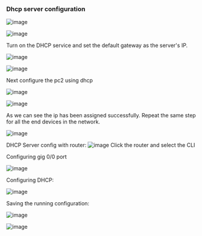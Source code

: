 ### Dhcp server configuration

![image](https://github.com/jayshah17/Packet-Tracer-Labs/assets/76842630/c6a278f1-b8c7-454b-949f-28bde033bb85)

![image](https://github.com/jayshah17/Packet-Tracer-Labs/assets/76842630/6c773d3a-2900-4c23-a8bd-b1d3d794e53c)

Turn on the DHCP service and set the default gateway as the server's IP.

![image](https://github.com/jayshah17/Packet-Tracer-Labs/assets/76842630/d1bd88dd-d98a-4c4e-825a-c4eb4f8c2b16)

![image](https://github.com/jayshah17/Packet-Tracer-Labs/assets/76842630/8a84d2bb-800f-4acd-86d3-8775ca226974)

Next configure the pc2 using dhcp

![image](https://github.com/jayshah17/Packet-Tracer-Labs/assets/76842630/03a7e999-7a20-406f-94de-3bc0fa35381e)

![image](https://github.com/jayshah17/Packet-Tracer-Labs/assets/76842630/3e4c879b-8c91-4a4d-b609-aa4b3156601d)

As we can see the ip has been assigned successfully. Repeat the same step for all the end devices in
the network.

![image](https://github.com/jayshah17/Packet-Tracer-Labs/assets/76842630/3d19dfe6-8fe0-4d5a-905d-e3b1a943af0d)

DHCP Server config with router:
![image](https://github.com/jayshah17/Packet-Tracer-Labs/assets/76842630/c62dd5b5-f882-439a-93b5-3f507bb9f9c1)
Click the router and select the CLI

Configuring gig 0/0 port

![image](https://github.com/jayshah17/Packet-Tracer-Labs/assets/76842630/b6caa335-1326-4bac-9b59-f6d31f06c464)

Configuring DHCP:

![image](https://github.com/jayshah17/Packet-Tracer-Labs/assets/76842630/511ce912-6bd2-4e1a-be83-73f35200078a)

Saving the running configuration:

![image](https://github.com/jayshah17/Packet-Tracer-Labs/assets/76842630/78a03299-8226-47c8-b125-52bef9d9e215)

![image](https://github.com/jayshah17/Packet-Tracer-Labs/assets/76842630/a9519c32-ebdf-44f4-9c6c-2de809683ca6)
